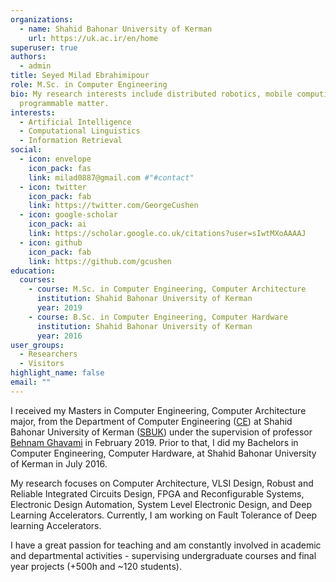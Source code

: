 ```yaml
---
organizations:
  - name: Shahid Bahonar University of Kerman
    url: https://uk.ac.ir/en/home
superuser: true
authors:
  - admin
title: Seyed Milad Ebrahimipour
role: M.Sc. in Computer Engineering
bio: My research interests include distributed robotics, mobile computing and
  programmable matter.
interests:
  - Artificial Intelligence
  - Computational Linguistics
  - Information Retrieval
social:
  - icon: envelope
    icon_pack: fas
    link: milad0887@gmail.com #"#contact"
  - icon: twitter
    icon_pack: fab
    link: https://twitter.com/GeorgeCushen
  - icon: google-scholar
    icon_pack: ai
    link: https://scholar.google.co.uk/citations?user=sIwtMXoAAAAJ
  - icon: github
    icon_pack: fab
    link: https://github.com/gcushen
education:
  courses:
    - course: M.Sc. in Computer Engineering, Computer Architecture
      institution: Shahid Bahonar University of Kerman
      year: 2019
    - course: B.Sc. in Computer Engineering, Computer Hardware
      institution: Shahid Bahonar University of Kerman
      year: 2016
user_groups:
  - Researchers
  - Visitors
highlight_name: false
email: ""
---
```

I received my Masters in Computer Engineering, Computer Architecture major, from the Department of Computer Engineering ([CE](https://ce.uk.ac.ir/en/home)) at Shahid Bahonar University of Kerman ([SBUK](https://uk.ac.ir/en/home)) under the supervision of professor [Behnam Ghavami](https://scholar.google.com/citations?user=a0vk8BkAAAAJ&hl=en) in February 2019. Prior to that, I did my Bachelors in Computer Engineering, Computer Hardware, at Shahid Bahonar University of Kerman in July 2016. 

My research focuses on Computer Architecture, VLSI Design, Robust and Reliable Integrated Circuits Design, FPGA and Reconfigurable Systems, Electronic Design Automation, System Level Electronic Design, and Deep Learning Accelerators. Currently, I am working on Fault Tolerance of Deep learning Accelerators.

I have a great passion for teaching and am constantly involved in academic and departmental activities - supervising undergraduate courses and final year projects (+500h and ~120 students).